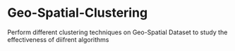 # Geo-Spatial-Clustering
Perform different clustering techniques on Geo-Spatial Dataset to study the effectiveness of diifrent algorithms
